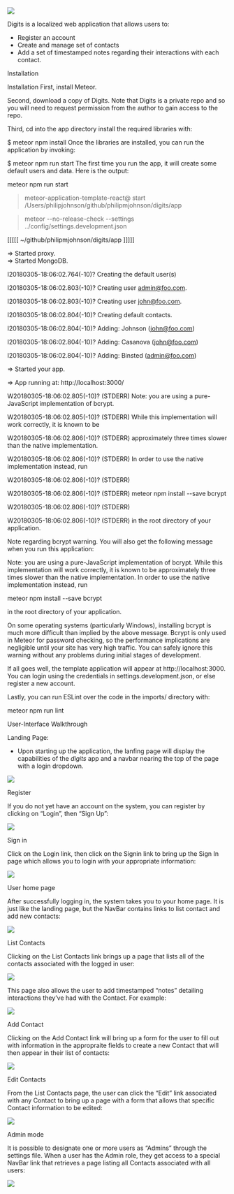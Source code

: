 <img src="doc/landing-page.png">

Digits is a localized web application that allows users to:
* Register an account
* Create and manage set of contacts 
* Add a set of timestamped notes regarding their interactions with each contact.

Installation

Installation
First, install Meteor.

Second, download a copy of Digits. Note that Digits is a private repo and so you will need to request permission from the author to gain access to the repo.

Third, cd into the app directory install the required libraries with:

$ meteor npm install
Once the libraries are installed, you can run the application by invoking:

$ meteor npm run start
The first time you run the app, it will create some default users and data. Here is the output:

meteor npm run start

> meteor-application-template-react@ start /Users/philipjohnson/github/philipmjohnson/digits/app

> meteor --no-release-check --settings ../config/settings.development.json

[[[[[ ~/github/philipmjohnson/digits/app ]]]]]

=> Started proxy.                             
=> Started MongoDB.

I20180305-18:06:02.764(-10)? Creating the default user(s)

I20180305-18:06:02.803(-10)?   Creating user admin@foo.com.

I20180305-18:06:02.803(-10)?   Creating user john@foo.com.

I20180305-18:06:02.804(-10)? Creating default contacts.

I20180305-18:06:02.804(-10)?   Adding: Johnson (john@foo.com)

I20180305-18:06:02.804(-10)?   Adding: Casanova (john@foo.com)

I20180305-18:06:02.804(-10)?   Adding: Binsted (admin@foo.com)

=> Started your app.

=> App running at: http://localhost:3000/

W20180305-18:06:02.805(-10)? (STDERR) Note: you are using a pure-JavaScript implementation of bcrypt.

W20180305-18:06:02.805(-10)? (STDERR) While this implementation will work correctly, it is known to be

W20180305-18:06:02.806(-10)? (STDERR) approximately three times slower than the native implementation.

W20180305-18:06:02.806(-10)? (STDERR) In order to use the native implementation instead, run

W20180305-18:06:02.806(-10)? (STDERR) 

W20180305-18:06:02.806(-10)? (STDERR)   meteor npm install --save bcrypt

W20180305-18:06:02.806(-10)? (STDERR) 

W20180305-18:06:02.806(-10)? (STDERR) in the root directory of your application.

Note regarding bcrypt warning. You will also get the following message when you run this application:

Note: you are using a pure-JavaScript implementation of bcrypt.
While this implementation will work correctly, it is known to be
approximately three times slower than the native implementation.
In order to use the native implementation instead, run

  meteor npm install --save bcrypt

in the root directory of your application.

On some operating systems (particularly Windows), installing bcrypt is much more difficult than implied by the above message. Bcrypt is only used in Meteor for password checking, so the performance implications are negligible until your site has very high traffic. You can safely ignore this warning without any problems during initial stages of development.

If all goes well, the template application will appear at http://localhost:3000. You can login using the credentials in settings.development.json, or else register a new account.

Lastly, you can run ESLint over the code in the imports/ directory with:

meteor npm run lint

User-Interface Walkthrough

Landing Page:
- Upon starting up the application, the lanfing page will display the capabilities of the _digits_ app and a navbar nearing the top of the page with a login dropdown.

<img src="doc/landing-page.png">

Register

If you do not yet have an account on the system, you can register by clicking on “Login”, then “Sign Up”:

<img src="doc/register.png">

Sign in

Click on the Login link, then click on the Signin link to bring up the Sign In page which allows you to login with your appropriate information:

<img src="doc/signin.png">

User home page

After successfully logging in, the system takes you to your home page. It is just like the landing page, but the NavBar contains links to list contact and add new contacts:

<img src="doc/home-page.png">

List Contacts

Clicking on the List Contacts link brings up a page that lists all of the contacts associated with the logged in user:

<img src="doc/list-contacts.png">

This page also allows the user to add timestamped “notes” detailing interactions they’ve had with the Contact. For example:

<img src="doc/editing.png">

Add Contact

Clicking on the Add Contact link will bring up a form for the user to fill out with information in the appropraite fields to create a new Contact that will then appear in their list of contacts:

<img src="doc/add-contact.png">

Edit Contacts

From the List Contacts page, the user can click the “Edit” link associated with any Contact to bring up a page with a form that allows that specific Contact information to be edited:

<img src="doc/edit-contact.png">

Admin mode

It is possible to designate one or more users as “Admins” through the settings file. When a user has the Admin role, they get access to a special NavBar link that retrieves a page listing all Contacts associated with all users:

<img src="doc/admin.png">
